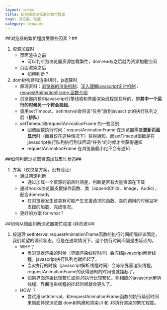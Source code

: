 ```yaml
---
layout: index
title: 如何探测浏览器的繁忙程度 
tags: 浏览器、性能
category: browser
---
```


##浏览器的繁忙程度受哪些因素？##
1. 资源加载时
    + 页面渲染之前
        + 可以判断为浏览器资源加载繁忙，domready之后就为资源加载空闲
    + 页面渲染之后
        + 如何判断？
2. dom树构建和渲染UI时、js运算时
    + 原理资料：[浏览器的渲染机制](http://hi.baidu.com/821402834/item/950fadfa82b3fdbe31c199ca)、[深入理解javascript定时机制](http://www.doc88.com/p-707864123247.html) 、[requestAnimationFrame 函数介绍](http://msdn.microsoft.com/zh-cn/library/ie/hh920765(v=vs.85).aspx)
    + 浏览器内核中javascript引擎线程和界面渲染线程是互斥的，即**其中一个运行的时候另一个将会挂起**。
    + 调用setTimeout、setInterval会将该“任务”放到javascript的执行队列之后（**排队**）
    + setTimeout和requestAnimationFrame 的一些区别
        + 回调函数执行时间：requestAnimationFrame 在浏览器需要**更新页面显示**时（而且仅在这种情况下）获得通知，而setTimeout函数是在javascript执行队列执行到该回调“任务”的时候才会获得通知
        + requestAnimationFrame 在浏览器最小化不会有通知

##如何判断浏览器资源加载繁忙状态##
1. 方案（仅仅是方案，没有验证）
    + 通过网速判断
        + 通过加载一个资源的前后时间差，判断是否有大量资源在下载
    + 通过hooks浏览器支援操作函数、类（appendChild、Image，Audio），配合domready
        + 在浏览器发生该类有可能产生支援请求的函数、类的调用的时候监听支援的加载、完成情况。
    + 更好的方案 for what？
	
##如何从侧面判断浏览器繁忙程度 (非资源)##
1. 按道理 setInterval,requestAnimationFrame函数的执行时间间隔应该固定，我们希望的理论状态。但是在通常情况下，这个执行时间间隔是由延迟的。
    + WHY？
        + 当浏览器渲染的时候（界面渲染线程时间）会冻结javascript解析线程，javascript执行队列也就挂起了。
        + 当js执行的时候（javascript解析线程时间）会冻结界面渲染线程，requestAnimationFrame的获得通知的时间也就挂起了。
        + 如果界面渲染比较繁忙或则JS执行比较繁忙。则相应的javascript解析线程、界面渲染线程的挂起时间就会更久了。
    + HOW ？ 
        + 尝试用setInterval，和requestAnimationFrame函数的执行延迟时间来侧面体现浏览器  dom树构建和渲染UI 和 JS执行渲染的繁忙程度。